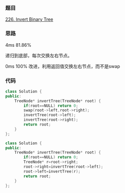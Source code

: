 ### 题目
[226. Invert Binary Tree](https://leetcode-cn.com/problems/invert-binary-tree/submissions/)
### 思路
4ms 81.86%

递归到底部，每次交换左右节点。

0ms 100%
改进，利用返回值交换左右节点，而不是swap
### 代码
```c++
class Solution {
public:
    TreeNode* invertTree(TreeNode* root) {
        if(root==NULL) return 0;
        swap(root->left,root->right);
        invertTree(root->left);
        invertTree(root->right);
        return root;
    }
};
```

```c++
class Solution {
public:
    TreeNode* invertTree(TreeNode* root) {
        if(root==NULL) return 0;
        TreeNode* r=root->right;
        root->right=invertTree(root->left);
        root->left=invertTree(r);
        return root;
    }
};
```
